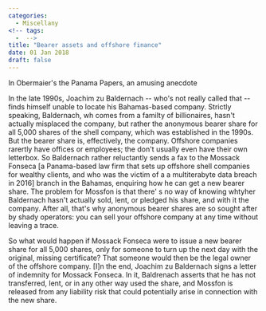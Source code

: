 ```yaml
---
categories:
  - Miscellany
<!-- tags:
  -  -->
title: "Bearer assets and offshore finance"
date: 01 Jan 2018
draft: false
---
```

In Obermaier's the Panama Papers, an amusing anecdote

In the late 1990s, Joachim zu Baldernach -- who's not really called that -- finds himself unable to locate his Bahamas-based company. Strictly speaking, Baldernach, wh comes from a familty of billionaires, hasn't actually misplaced the company, but rather the anonymous bearer share for all 5,000 shares of the shell company, which was established in the 1990s. But the bearer share is, effectively, the company. Offshore companies rarertly have offices or employees; the don't usually even have their own letterbox. So Baldernach rather reluctantly sends a fax to the Mossack Fonseca [a Panama-based law firm that sets up offshore shell companies for wealthy clients, and who was the victim of a a multiterabyte data breach in 2016] branch in the Bahamas, enquiring how he can get a new bearer share. The problem for Mossfon is that there' s no way of knowing whtyher Baldernach hasn't actually sold, lent, or pledged his share, and with it the company. After all, that's why anonymous bearer shares are so sought after by shady operators: you can sell your offshore company at any time without leaving a trace. 

So what would happen if Mossack Fonseca were to issue a new bearer share for all 5,000 shares, only for someone to turn up the next day with the original, missing certificate? That someone would then be the legal owner of the offshore company. [I]n the end, Joachim zu Baldernach signs a letter of indemnity for Mossack Fonseca. In it, Baldrenach asserts that he has not transferred, lent, or in any other way used the share, and Mossfon is released from any liability risk that could potentially arise in connection with the new share. 